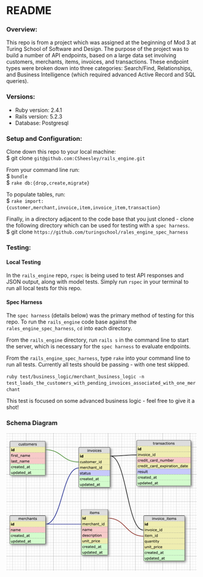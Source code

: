# README

### Overview:
  This repo is from a project which was assigned at the beginning of Mod 3 at Turing School of Software and Design. The purpose of the project was to build a number of API endpoints, based on a large data set involving customers, merchants, items, invoices, and transactions. These endpoint types were broken down into three categories: Search/Find, Relationships, and Business Intelligence (which required advanced Active Record and SQL queries).

### Versions:

* Ruby version: 2.4.1
* Rails version: 5.2.3
* Database: Postgresql

### Setup and Configuration:

  Clone down this repo to your local machine:\
  $ git clone `git@github.com:CSheesley/rails_engine.git`

  From your command line run:\
  $ `bundle`\
  $ `rake db:{drop,create,migrate}`

  To populate tables, run:\
  $ `rake import:{customer,merchant,invoice,item,invoice_item,transaction}`

  Finally, in a directory adjacent to the code base that you just cloned - clone the following directory which can be used for testing with a `spec harness`.\
  $ git clone `https://github.com/turingschool/rales_engine_spec_harness`

### Testing:

#### Local Testing

  In the `rails_engine` repo, `rspec` is being used to test API responses and JSON output, along with model tests. Simply run `rspec` in your terminal to run all local tests for this repo.

#### Spec Harness

  The `spec harness` (details below) was the primary method of testing for this repo. To run the `rails_engine` code base against the `rales_engine_spec_harness`, `cd` into each directory.

  From the `rails_engine` directory, run `rails s` in the command line to start the server, which is necessary for the `spec harness` to evaluate endpoints.

  From the `rails_engine_spec_harness`, type `rake` into your command line to run all tests. Currently all tests should be passing - with one test skipped.

  `ruby test/business_logic/merchant_business_logic -n test_loads_the_customers_with_pending_invoices_associated_with_one_merchant`

  This test is focused on some advanced business logic - feel free to give it a shot!

### Schema Diagram
![Rails Engine Schema](/schema_diagram.png?raw=true "Rails Engine Schema")

